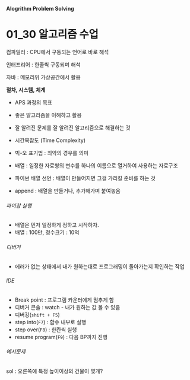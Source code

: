 **Alogrithm Problem Solving**

# 01_30 알고리즘 수업

컴파일러 : CPU에서 구동되는 언어로 바로 해석 

인터프리어 : 한줄씩 구동되며 해석

자바 : 메모리위 가상공간에서 활용

**절차, 시스템, 체계** 

- APS 과정의 목표
- 좋은 알고리즘을 이해하고 활용
- 잘 알려진 문제를 잘 알려진 알고리즘으로 해결하는 것
- 시간복잡도 (Time Complexity)
- 빅-오 표기법 : 최악의 경우를 의미

- 배열 : 일정한 자료형의 변수를 하나의 이름으로 열거하여 사용하는 자료구조
- 파이썬 배열 선언 : 배열이 만들어지면 그걸 가리킬 준비를 하는 것
- append : 배열을 만들거나, 추가해가며 붙여놓음

###### 파이참 실행

- 배열은 먼저 일정하게 정하고 시작하자.
- 배열 : 100만, 정수크기 : 10억

###### 디버거

- 에러가 없는 상태에서 내가 원하는대로 프로그래밍이 돌아가는지 확인하는 작업

###### IDE

- Break point : 프로그램 카운터에게 멈추게 함
- 디버거 콘솔 : watch - 내가 원하는 값 볼 수 있음
- 디버깅(`shift + F5`)
- step into(`F7`) : 함수 내부로 실행
- step over(`F8`) : 한칸씩 실행
- resume program(`F9`) : 다음 BP까지 진행

###### 예시문제

sol : 오른쪽에 특정 높이이상의 건물이 몇개?